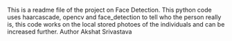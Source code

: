 This is a readme file of the project on Face Detection. This python code uses haarcascade, opencv and face_detection to tell who the person really is, this code works on the local stored photoes of the individuals and can be increased further.
Author Akshat Srivastava
